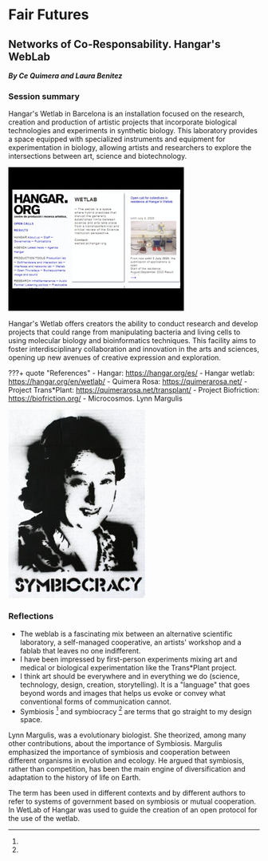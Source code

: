 # **Fair Futures**

## Networks of Co-Responsability. Hangar's WebLab
***By Ce Quimera and Laura Benitez***

### Session summary

Hangar's Wetlab in Barcelona is an installation focused on the research, creation and production of artistic projects that incorporate biological technologies and experiments in synthetic biology. This laboratory provides a space equipped with specialized instruments and equipment for experimentation in biology, allowing artists and researchers to explore the intersections between art, science and biotechnology.

![HangarVisit](../../images/WetLabHangarVisit-1.gif)

Hangar's Wetlab offers creators the ability to conduct research and develop projects that could range from manipulating bacteria and living cells to using molecular biology and bioinformatics techniques. This facility aims to foster interdisciplinary collaboration and innovation in the arts and sciences, opening up new avenues of creative expression and exploration.

???+ quote "References"
    - Hangar: https://hangar.org/es/
    - Hangar wetlab: https://hangar.org/en/wetlab/
    - Quimera Rosa: https://quimerarosa.net/
    - Project Trans*Plant: https://quimerarosa.net/transplant/
    - Project Biofriction: https://biofriction.org/
    - Microcosmos. Lynn Margulis

![Symbiocracy](../../images/Symnbiocracy.jpg)

### Reflections
- The weblab is a fascinating mix between an alternative scientific laboratory, a self-managed cooperative, an artists' workshop and a fablab that leaves no one indifferent.
- I have been impressed by first-person experiments mixing art and medical or biological experimentation like the Trans*Plant project. 
- I think art should be everywhere and in everything we do (science, technology, design, creation, storytelling). It is a "language" that goes beyond words and images that helps us evoke or convey what conventional forms of communication cannot.
- Symbiosis [^1] and symbiocracy [^2] are terms that go straight to my design space.

[^1]:
Lynn Margulis, was a evolutionary biologist. She theorized, among many other contributions, about the importance of Symbiosis. Margulis emphasized the importance of symbiosis and cooperation between different organisms in evolution and ecology. He argued that symbiosis, rather than competition, has been the main engine of diversification and adaptation to the history of life on Earth.

[^2]:
The term has been used in different contexts and by different authors to refer to systems of government based on symbiosis or mutual cooperation. In WetLab of Hangar was used to guide the creation of an open protocol for the use of the wetlab.

